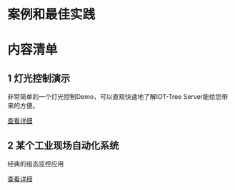 
案例和最佳实践
==





# 内容清单



## 1 灯光控制演示

非常简单的一个灯光控制Demo，可以直观快速地了解IOT-Tree Server能给您带来的方便。

[查看详细][case_lamp_demo]




## 2 某个工业现场自动化系统

经典的组态监控应用

[查看详细][case_auto]




[case_lamp_demo]: ./example_lamp_demo.md
[case_auto]: ./example_auto.md

